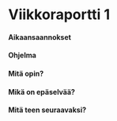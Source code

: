 # Viikkoraportti 1

#### Aikaansaannokset


#### Ohjelma


#### Mitä opin?


#### Mikä on epäselvää?


#### Mitä teen seuraavaksi?

